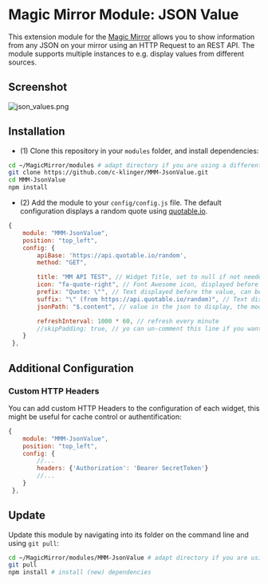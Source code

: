# Magic Mirror Module: JSON Value

This extension module for the [Magic Mirror](https://github.com/MichMich/MagicMirror) allows you to show information from any JSON on your mirror using an HTTP Request to an REST API. The module supports multiple instances to e.g. display values from different sources.

## Screenshot
![json_values.png](https://github.com/c-klinger/MMM-JsonValue/raw/main/doc/json_values.png)

## Installation

- (1) Clone this repository in your `modules` folder, and install dependencies:
```bash
cd ~/MagicMirror/modules # adapt directory if you are using a different one
git clone https://github.com/c-klinger/MMM-JsonValue.git
cd MMM-JsonValue
npm install
```

- (2) Add the module to your `config/config.js` file. The default configuration displays a random quote using [quotable.io](http://quotable.io/).
```js
{
	module: "MMM-JsonValue",
	position: "top_left",
	config: {
		apiBase: 'https://api.quotable.io/random',
		method: "GET",

		title: "MM API TEST", // Widget Title, set to null if not needed
		icon: "fa-quote-right", // Font Awesome icon, displayed before any text, set to null if not needed
		prefix: "Quote: \"", // Text displayed before the value, can be a blank String ""
		suffix: "\" (from https://api.quotable.io/random)", // Text displayed after the value, can be a blank String ""
		jsonPath: "$.content", // value in the json to display, the module use https://github.com/dchester/jsonpath for parsing. Note: if $ is not the first character in your path, it will be added for backward-compatibility reason.

		refreshInterval: 1000 * 60, // refresh every minute
		//skipPadding: true, // yo can un-comment this line if you want to display a related value below; using a second instance.
	}
 },
```

## Additional Configuration

### Custom HTTP Headers
You can add custom HTTP Headers to the configuration of each widget, this might be useful for cache control or authentification:
```js
{
	module: "MMM-JsonValue",
	position: "top_left",
	config: {
		//...
		headers: {'Authorization': 'Bearer SecretToken'}
		//...
	}
 },
```

## Update

Update this module by navigating into its folder on the command line and using `git pull`:

```bash
cd ~/MagicMirror/modules/MMM-JsonValue # adapt directory if you are using a different one
git pull
npm install # install (new) dependencies
```
